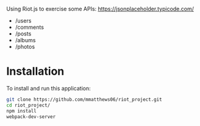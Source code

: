 Using Riot.js to exercise some APIs:
https://jsonplaceholder.typicode.com/

* /users
* /comments
* /posts
* /albums
* /photos

# Installation
To install and run this application:
```bash
git clone https://github.com/mmatthews06/riot_project.git
cd riot_project/
npm install
webpack-dev-server
```
